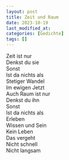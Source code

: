 ```yaml
---
layout: post
title: Zeit und Raum
date: 2023-10-19
last_modified_at:
categories: [Gedichte]
tags: []
---
```


Zeit ist nur  
Denkst du sie  
Sonst  
Ist da nichts als  
Stetiger Wandel  
Im ewigen Jetzt  
Auch Raum ist nur  
Denkst du ihn  
Sonst  
Ist da nichts als  
Erleben  
Wissen und Sein  
Kein Leben  
Das vergeht  
Nicht schnell  
Nicht langsam
